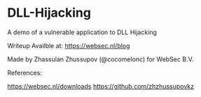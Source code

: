 # DLL-Hijacking
A demo of a vulnerable application to DLL Hijacking

Writeup Availble at: https://websec.nl/blog

Made by Zhassulan Zhussupov (@cocomelonc) for WebSec B.V.

References:

https://websec.nl/downloads
https://github.com/zhzhussupovkz
